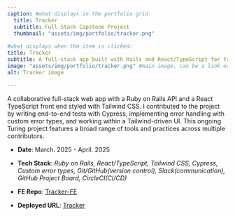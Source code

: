 ```yaml
---
caption: #what displays in the portfolio grid:
  title: Tracker
  subtitle: Full Stack Capstone Project
  thumbnail: "assets/img/portfolio/tracker.png"
  
#what displays when the item is clicked:
title: Tracker
subtitle: A full-stack app built with Rails and React/TypeScript for tracking job applications, companies, and contacts.
image: "assets/img/portfolio/tracker.png" #main image, can be a link or a file in assets/img/portfolio
alt: Tracker image

---
```

A collaborative full-stack web app with a Ruby on Rails API and a React TypeScript front end styled with Tailwind CSS. I contributed to the project by writing end-to-end tests with Cypress, implementing error handling with custom error types, and working within a Tailwind-driven UI. This ongoing Turing project features a broad range of tools and practices across multiple contributors.

- **Date**: March. 2025 - April. 2025

- **Tech Stack**: *Ruby on Rails, React/TypeScript, Tailwind CSS, Cypress, Custom error types, Git/GitHub(version control), Slack(communication), GitHub Project Board, CircleCI(CI/CD)*

- **FE Repo**: <a href="https://github.com/turingschool/tracker-crm-fe" target="_blank"><u>Tracker-FE</u></a>
- **Deployed URL**: <a href="https://tracker-crm-fe-38f7cf1aaca5.herokuapp.com/" target="_blank"><u>Tracker</u></a>
